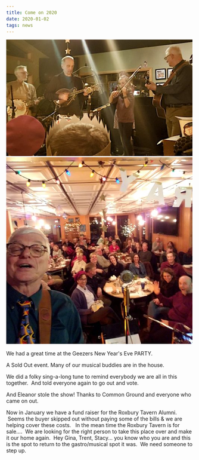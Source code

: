 ```yaml
---
title: Come on 2020
date: 2020-01-02
tags: news
---
```


![](assets/images/ST-NYE-2019-500x312.jpg) ![](assets/images/ST-at-NYE-2019-selfie-500x500.jpg)

We had a great time at the Geezers New Year's Eve PARTY.

A Sold Out event. Many of our musical buddies are in the house.

We did a folky sing-a-long tune to remind everybody we are all in this together.  And told everyone again to go out and vote.

And Eleanor stole the show! Thanks to Common Ground and everyone who came on out.

Now in January we have a fund raiser for the Roxbury Tavern Alumni.  Seems the buyer skipped out without paying some of the bills & we are helping cover these costs.   In the mean time the Roxbury Tavern is for sale....  We are looking for the right person to take this place over and make it our home again.  Hey Gina, Trent, Stacy... you know who you are and this is the spot to return to the gastro/musical spot it was.  We need someone to step up.
